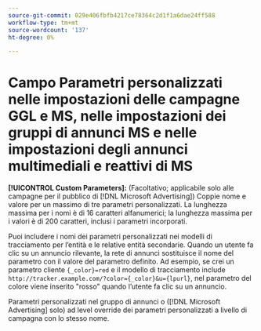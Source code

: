 ```yaml
---
source-git-commit: 029e406fbfb4217ce78364c2d1f1a6dae24ff588
workflow-type: tm+mt
source-wordcount: '137'
ht-degree: 0%

---
```

# Campo Parametri personalizzati nelle impostazioni delle campagne GGL e MS, nelle impostazioni dei gruppi di annunci MS e nelle impostazioni degli annunci multimediali e reattivi di MS

**[!UICONTROL Custom Parameters]:** (Facoltativo; applicabile solo alle campagne per il pubblico di [!DNL Microsoft Advertising]) Coppie nome e valore per un massimo di tre parametri personalizzati. La lunghezza massima per i nomi è di 16 caratteri alfanumerici; la lunghezza massima per i valori è di 200 caratteri, inclusi i parametri incorporati.

Puoi includere i nomi dei parametri personalizzati nei modelli di tracciamento per l’entità e le relative entità secondarie. Quando un utente fa clic su un annuncio rilevante, la rete di annunci sostituisce il nome del parametro con il valore del parametro definito. Ad esempio, se crei un parametro cliente `{_color}=red` e il modello di tracciamento include `http://tracker.example.com/?color={_color}&u={lpurl}`, nel parametro del colore viene inserito &quot;rosso&quot; quando l’utente fa clic su un annuncio.

Parametri personalizzati nel gruppo di annunci o ([!DNL Microsoft Advertising] solo) ad level override dei parametri personalizzati a livello di campagna con lo stesso nome.
